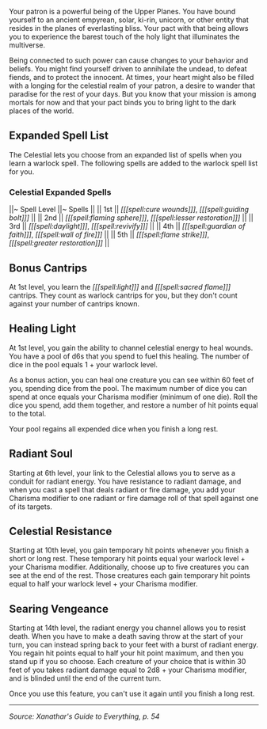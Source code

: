 Your patron is a powerful being of the Upper Planes. You have bound yourself to an ancient empyrean, solar, ki-rin, unicorn, or other entity that resides in the planes of everlasting bliss. Your pact with that being allows you to experience the barest touch of the holy light that illuminates the multiverse.

Being connected to such power can cause changes to your behavior and beliefs. You might find yourself driven to annihilate the undead, to defeat fiends, and to protect the innocent. At times, your heart might also be filled with a longing for the celestial realm of your patron, a desire to wander that paradise for the rest of your days. But you know that your mission is among mortals for now and that your pact binds you to bring light to the dark places of the world.

## Expanded Spell List

The Celestial lets you choose from an expanded list of spells when you learn a warlock spell. The following spells are added to the warlock spell list for you.

### Celestial Expanded Spells

||~ Spell Level ||~ Spells ||
|| 1st || _[[[spell:cure wounds]]]_, _[[[spell:guiding bolt]]]_ ||
|| 2nd || _[[[spell:flaming sphere]]]_, _[[[spell:lesser restoration]]]_ ||
|| 3rd || _[[[spell:daylight]]]_, _[[[spell:revivify]]]_ ||
|| 4th || _[[[spell:guardian of faith]]]_, _[[[spell:wall of fire]]]_ ||
|| 5th || _[[[spell:flame strike]]]_, _[[[spell:greater restoration]]]_ ||

## Bonus Cantrips

At 1st level, you learn the _[[[spell:light]]]_ and _[[[spell:sacred flame]]]_ cantrips. They count as warlock cantrips for you, but they don't count against your number of cantrips known.

## Healing Light

At 1st level, you gain the ability to channel celestial energy to heal wounds. You have a pool of d6s that you spend to fuel this healing. The number of dice in the pool equals 1 + your warlock level.

As a bonus action, you can heal one creature you can see within 60 feet of you, spending dice from the pool. The maximum number of dice you can spend at once equals your Charisma modifier (minimum of one die). Roll the dice you spend, add them together, and restore a number of hit points equal to the total.

Your pool regains all expended dice when you finish a long rest.

## Radiant Soul

Starting at 6th level, your link to the Celestial allows you to serve as a conduit for radiant energy. You have resistance to radiant damage, and when you cast a spell that deals radiant or fire damage, you add your Charisma modifier to one radiant or fire damage roll of that spell against one of its targets.

## Celestial Resistance

Starting at 10th level, you gain temporary hit points whenever you finish a short or long rest. These temporary hit points equal your warlock level + your Charisma modifier. Additionally, choose up to five creatures you can see at the end of the rest. Those creatures each gain temporary hit points equal to half your warlock level + your Charisma modifier.

## Searing Vengeance

Starting at 14th level, the radiant energy you channel allows you to resist death. When you have to make a death saving throw at the start of your turn, you can instead spring back to your feet with a burst of radiant energy. You regain hit points equal to half your hit point maximum, and then you stand up if you so choose. Each creature of your choice that is within 30 feet of you takes radiant damage equal to 2d8 + your Charisma modifier, and is blinded until the end of the current turn.

Once you use this feature, you can't use it again until you finish a long rest.

----

*Source: Xanathar's Guide to Everything, p. 54*
